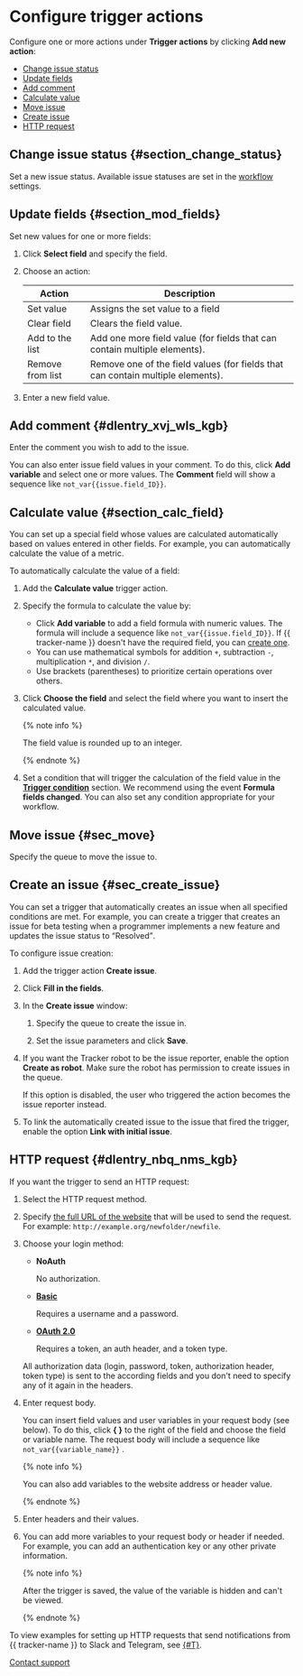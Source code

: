 # Configure trigger actions

Configure one or more actions under **Trigger actions** by clicking **Add new action**:

- [Change issue status](set-action.md#section_change_status )
- [Update fields](set-action.md#section_mod_fields)
- [Add comment](set-action.md#dlentry_xvj_wls_kgb)
- [Calculate value](set-action.md#section_calc_field)
- [Move issue](set-action.md#sec_move)
- [Create issue](set-action.md#sec_create_issue)
- [HTTP request](set-action.md#dlentry_nbq_nms_kgb)

## Change issue status {#section_change_status}

Set a new issue status. Available issue statuses are set in the [workflow](../manager/workflow-status-edit.md) settings.

## Update fields {#section_mod_fields}

Set new values for one or more fields:

1. Click **Select field** and specify the field.

1. Choose an action:

    | Action | Description |
    | ----- | ----- |
    | Set value | Assigns the set value to a field |
    | Clear field | Clears the field value. |
    | Add to the list | Add one more field value (for fields that can contain multiple elements). |
    | Remove from list | Remove one of the field values (for fields that can contain multiple elements). |

1. Enter a new field value.

## Add comment {#dlentry_xvj_wls_kgb}

Enter the comment you wish to add to the issue.

You can also enter issue field values in your comment. To do this, click **Add variable** and select one or more values. The **Comment** field will show a sequence like `not_var{{issue.field_ID}}`.

## Calculate value {#section_calc_field}

You can set up a special field whose values are calculated automatically based on values entered in other fields. For example, you can automatically calculate the value of a metric.

To automatically calculate the value of a field:

1. Add the **Calculate value** trigger action.

1. Specify the formula to calculate the value by:
    - Click **Add variable** to add a field formula with numeric values. The formula will include a sequence like `not_var{{issue.field_ID}}`.
If {{ tracker-name }} doesn't have the required field, you can [create one](create-param.md).
    - You can use mathematical symbols for addition `+`, subtraction `-`, multiplication `*`, and division `/`.
    - Use brackets (parentheses) to prioritize certain operations over others.

1. Click **Choose the field** and select the field where you want to insert the calculated value.

    {% note info %}

    The field value is rounded up to an integer.

    {% endnote %}

1. Set a condition that will trigger the calculation of the field value in the [**Trigger condition**](set-condition.md#section_set_condition) section. We recommend using the event **Formula fields changed**. You can also set any condition appropriate for your workflow.

## Move issue {#sec_move}

Specify the queue to move the issue to.

## Create an issue {#sec_create_issue}

You can set a trigger that automatically creates an issue when all specified conditions are met. For example, you can create a trigger that creates an issue for beta testing when a programmer implements a new feature and updates the issue status to <q>Resolved</q>.

To configure issue creation:

1. Add the trigger action **Create issue**.

1. Click **Fill in the fields**.

1. In the **Create issue** window:

    1. Specify the queue to create the issue in.

    1. Set the issue parameters and click **Save**.

1. If you want the Tracker robot to be the issue reporter, enable the option **Create as robot**. Make sure the robot has permission to create issues in the queue.

   If this option is disabled, the user who triggered the action becomes the issue reporter instead.

1. To link the automatically created issue to the issue that fired the trigger, enable the option **Link with initial issue**.

## HTTP request {#dlentry_nbq_nms_kgb}

If you want the trigger to send an HTTP request:

1. Select the HTTP request method.

1. Specify [the full URL of the website](https://tools.ietf.org/html/rfc3986) that will be used to send the request. For example: `http://example.org/newfolder/newfile`.

1. Choose your login method:

    - **NoAuth**

        No authorization.

    - [**Basic**](https://tools.ietf.org/html/rfc2617)

        Requires a username and a password.

    - [**OAuth 2.0**](https://tools.ietf.org/html/rfc6749)

        Requires a token, an auth header, and a token type.

   All authorization data (login, password, token, authorization header, token type) is sent to the according fields and you don't need to specify any of it again in the headers.

1. Enter request body.

   You can insert field values and user variables in your request body (see below). To do this, click **{ }** to the right of the field and choose the field or variable name. The request body will include a sequence like `not_var{{variable_name}}` .

   {% note info %}

   You can also add variables to the website address or header value.

   {% endnote %}

1. Enter headers and their values.

1. You can add more variables to your request body or header if needed. For example, you can add an authentication key or any other private information.

   {% note info %}

   After the trigger is saved, the value of the variable is hidden and can't be viewed.

   {% endnote %}

To view examples for setting up HTTP requests that send notifications from {{ tracker-name }} to Slack and Telegram, see [{#T}](../messenger.md).


[Contact support](../troubleshooting.md)

